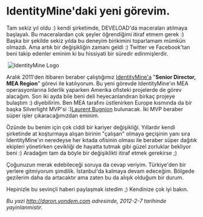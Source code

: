 # IdentityMine'daki yeni görevim. 

Tam sekiz yıl oldu :) kendi şirketimde, DEVELOAD'da maceraları atılmaya
başlayalı. Bu maceralardan çok şeyler öğrendiğimi itiraf etmem gerek :)
Başka bir şekilde sekiz yılda bu deneyim birikimini toparlamam mümkün
olmazdı. Ama artık bir değişikliğin zamanı geldi :) Twitter ve
Facebook'tan beni takip edenler eminim ki bu hissiyati bir süredir
edinmişlerdir.

 ![IdentityMine
Logo](media/IdentityMine_daki_yeni_gorevim/identitymine.png)

Aralık 2011'den itibaren beraber çalıştığımız
[IdentityMine'a](http://www.identitymine.com/) "**Senior Director, MEA
Region**" görevi ile katılıyorum. Bu yeni görevde IdentityMine'ın MEA
operasyonlarına liderlik yaparken Amerika ofisteki projelerde de görev
alacağım. Son iki ayda bile beni deli heyecanlandıran birkaç projeye
bulaştım :) diyebilirim. Ben MEA tarafını üstlenirken Europe kısmında da
bir başka Silverlight MVP'si :)[Laurent
Bugnion](http://www.galasoft.ch/) bulunacak. İki MVP beraber süper işler
çıkaracağımızdan eminim.

Özünde bu benim için çok ciddi bir kariyer değişikliği. Yıllardır kendi
şirketinde at koşturmaya alışan birinin "çalışan" olmaya geçişinin yanı
sıra IdentityMine'ın neredeyse her kıtada ofisinin olması ile beraber
süper dağıtık ekipleri yönetirken çevikliği de hayatta tutmak gibi güzel
zorluklar bekliyor beni :) Aradağım tam da böyle bir değişiklikti itiraf
etmek gerekirse ;)

Çoğunuzun merak edebileceği soruya da cevap veriyim. Türkiye'den bir
yerlere gitmiyorum şimdilik. İstanbul'da kalmaya devam edeceğim. Bölgede
gezilerim daha da artacaktır ama zaten bu da alışık olduğum bir durum.

Hepinizle bu sevinçli haberi paylaşmak istedim ;) Kendinize çok iyi
bakın.


*Bu yazi http://daron.yondem.com adresinde, 2012-2-7 tarihinde yayinlanmistir.*